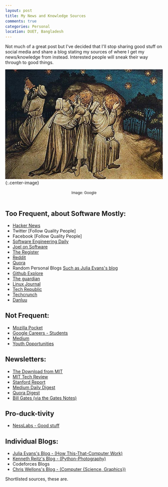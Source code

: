 ```yaml
---
layout: post
title: My News and Knowledge Sources
comments: true
categories: Personal
location: DUET, Bangladesh
---
```


Not much of a great post but I've decided that I'll stop sharing good stuff on social media and share a blog stating my sources of where I get my news/knowledge from instead. Interested people will sneak their way through to good things.

![Stargazers](/post_images/2021/Jun/stargazers.jpg){:.center-image}
<center> <small>Image: Google</small> </center> <br>


## Too Frequent, about Software Mostly:

- [Hacker News](http://news.ycombinator.com/)
- Twitter  [Follow Quality People]
- Facebook [Follow Quality People]
- [Software Engineering Daily](https://softwareengineeringdaily.com/)
- [Joel on Software](https://www.joelonsoftware.com/)
- [The Register](https://www.theregister.co.uk/)
- [Reddit](http://reddit.com/)
- [Quora](http://quora.com/)
- Random Personal Blogs [Such as Julia Evans's blog](https://jvns.ca)
- [Github Explore](https://github.com/explore)
- [The guardian](https://www.theguardian.com/international)
- [Linux Journal](https://www.linuxjournal.com/)
- [Tech Republic](https://www.techrepublic.com/)
- [Techcrunch](https://techcrunch.com/)
- [Danluu](https://danluu.com/)

## Not Frequent:

- [Mozilla Pocket](https://getpocket.com/explore/)
- [Google Careers - Students](https://careers.google.com/students)
- [Medium](https://medium.com/)
- [Youth Opportunities](https://www.youthop.com/)

## Newsletters:

- [The Download from MIT](https://www.technologyreview.com/the-download/)
- [MIT Tech Review](https://go.technologyreview.com/newsletters)
- [Stanford Report](https://news.stanford.edu/stanford-report/)
- [Medium Daily Digest](https://medium.com/@ExtendedDigest)
- [Quora Digest](https://www.quora.com/settings/notifications)
- [Bill Gates (via the Gates Notes)](https://www.gatesnotes.com/)

## Pro-duck-tivity
- [NessLabs - Good stuff](https://nesslabs.com/)

## Individual Blogs: 

- [Julia Evans's Blog - (How This-That-Computer Work)](https://jvns.ca/)
- [Kenneth Reitz's Blog - (Python-Photography)](https://www.kennethreitz.org/)
- Codeforces Blogs
- [Chris Wellons's Blog - (Computer {Science, Graphics})](http://nullprogram.com/index/)


Shortlisted sources, these are.
